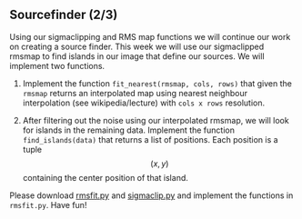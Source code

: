## Sourcefinder (2/3)
Using our sigmaclipping and RMS map functions we will continue our work on
creating a source finder. This week we will use our sigmaclipped rmsmap to find
islands in our image that define our sources. We will implement two functions.

  1. Implement the function `fit_nearest(rmsmap, cols, rows)` that given the
     `rmsmap` returns an interpolated map using nearest neighbour interpolation
     (see wikipedia/lecture) with `cols x rows` resolution.

  2. After filtering out the noise using our interpolated rmsmap, we will look
     for islands in the remaining data. Implement the function
     `find_islands(data)` that returns a list of positions. Each position is a
     tuple $$(x, y)$$ containing the center position of that island. 

Please download [rmsfit.py](rmsfit.py) and [sigmaclip.py](sigmaclip.py) and
implement the functions in `rmsfit.py`. Have fun!
